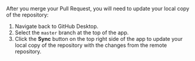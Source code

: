 After you merge your Pull Request, you will need to update your local copy of the repository:

1. Navigate back to GitHub Desktop.
1. Select the `master` branch at the top of the app.
1. Click the **Sync** button on the top right side of the app to update your local copy of the repository with the changes from the remote repository.
